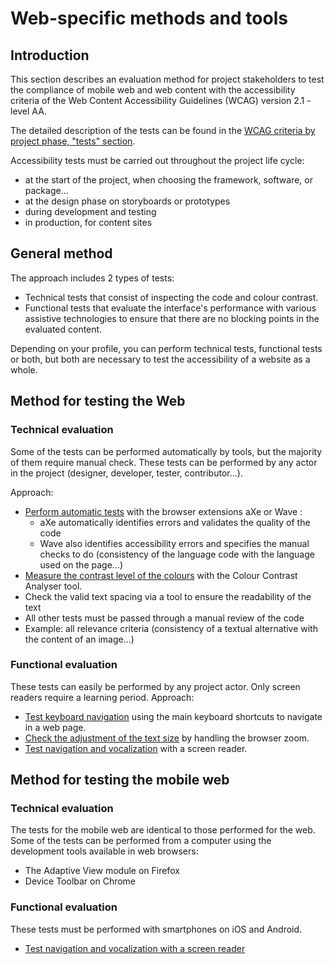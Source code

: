 # Web-specific methods and tools

<script>$(document).ready(function () {
    setBreadcrumb([{"label":"Web-specific methods and tools"}]);
});</script>

## Introduction
This section describes an evaluation method for project stakeholders to test the compliance of mobile web and web content with the accessibility criteria of the Web Content Accessibility Guidelines (<abbr>WCAG</abbr>) version 2.1 - level AA.  

The detailed description of the tests can be found in the <a href="./incontournables.html">WCAG criteria by project phase, "tests" section</a>.  

Accessibility tests must be carried out throughout the project life cycle:
- at the start of the project, when choosing the framework, software, or package...
- at the design phase on storyboards or prototypes
- during development and testing
- in production, for content sites

## General method
The approach includes 2 types of tests:
- Technical tests that consist of inspecting the code and colour contrast.
- Functional tests that evaluate the interface's performance with various <abbr>assistive technologies</abbr> to ensure that there are no blocking points in the evaluated content.  

Depending on your profile, you can perform technical tests, functional tests or both, but both are necessary to test the accessibility of a website as a whole.
## Method for testing the Web
### Technical evaluation 
Some of the tests can be performed automatically by tools, but the majority of them require manual check. These tests can be performed by any actor in the project (designer, developer, tester, contributor...).  

Approach:
- [Perform automatic tests](./methodes-outils-extensions.html) with the browser extensions aXe or Wave :
    - aXe automatically identifies errors and validates the quality of the code
    - Wave also identifies accessibility errors and specifies the manual checks to do (consistency of the language code with the language used on the page...)
- [Measure the contrast level of the colours](./methodes-outils-contrastes.html) with the Colour Contrast Analyser tool.
- Check the valid text spacing via a tool to ensure the readability of the text
- All other tests must be passed through a manual review of the code
- Example: all relevance criteria (consistency of a textual alternative with the content of an image...)

### Functional evaluation
These tests can easily be performed by any project actor. Only screen readers require a learning period.
Approach:
- [Test keyboard navigation](./methodes-outils-clavier.html) using the main keyboard shortcuts to navigate in a web page.
- [Check the adjustment of the text size](./methodes-outils-zoom.html) by handling the browser zoom.
- [Test navigation and vocalization](./methodes-outils-lecteur-ecran.html) with a screen reader.

## Method for testing the mobile web
### Technical evaluation
The tests for the mobile web are identical to those performed for the web. Some of the tests can be performed from a computer using the development tools available in web browsers:
- The Adaptive View module on Firefox
- Device Toolbar on Chrome

### Functional evaluation
These tests must be performed with smartphones on iOS and Android.
- [Test navigation and vocalization with a screen reader](/mobile_EN/screen-reader.html)

<!--  This file is part of a11y-guidelines | Our vision of mobile & web accessibility guidelines and best practices, with valid/invalid examples.
 Copyright (C) 2016  Orange SA
 See the Creative Commons Legal Code Attribution-ShareAlike 3.0 Unported License for more details (LICENSE file). -->